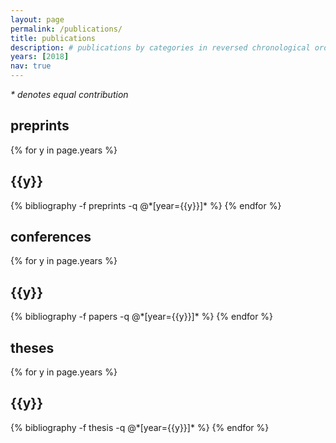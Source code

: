 ```yaml
---
layout: page
permalink: /publications/
title: publications
description: # publications by categories in reversed chronological order. generated by jekyll-scholar.
years: [2018]
nav: true
---
```

<i>* denotes equal contribution</i>

<div class="publications">
<h2>preprints</h2>

{% for y in page.years %}
  <h2 class="year">{{y}}</h2>
  {% bibliography -f preprints -q @*[year={{y}}]* %}
{% endfor %}

<div class="publications">
<h2>conferences</h2>

{% for y in page.years %}
  <h2 class="year">{{y}}</h2>
  {% bibliography -f papers -q @*[year={{y}}]* %}
{% endfor %}

<div class="publications">
<h2>theses</h2>

{% for y in page.years %}
  <h2 class="year">{{y}}</h2>
  {% bibliography -f thesis -q @*[year={{y}}]* %}
{% endfor %}

</div>
